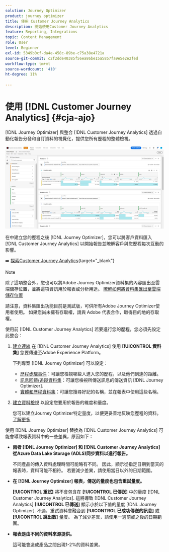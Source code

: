 ```yaml
---
solution: Journey Optimizer
product: journey optimizer
title: 使用 Customer Journey Analytics
description: 開始使用Customer Journey Analytics
feature: Reporting, Integrations
topic: Content Management
role: User
level: Beginner
exl-id: 5349b0cf-da4e-458c-89be-c75a38e4721a
source-git-commit: c2f2dde40385f56ea86be15a5857fa9e5e2e2fed
workflow-type: tm+mt
source-wordcount: '410'
ht-degree: 11%

---
```


# 使用 [!DNL Customer Journey Analytics] {#cja-ajo}


[!DNL Journey Optimizer] 與整合 [!DNL Customer Journey Analytics] 透過自動化報告分發和自訂資料的視覺化，提供您所有歷程的整體檢視。

![](assets/cja.png)

在中建立您的歷程之後 [!DNL Journey Optimizer]，您可以將客戶資料匯入 [!DNL Customer Journey Analytics] 以開始報告並瞭解客戶與您歷程每次互動的影響。

➡️ [探索Customer Journey Analytics](https://experienceleague.adobe.com/docs/analytics-platform/using/cja-landing.html){target="_blank"}

>[!NOTE]
>
>除了這項整合外，您也可以將Adobe Journey Optimizer資料集的內容匯出至雲端儲存位置，並將這項資訊用於報表或分析用途。 [瞭解如何將資料集匯出至雲端儲存位置](../data/export-datasets.md)
>
>請注意，資料集匯出功能目前是測試版，可供所有Adobe Journey Optimizer使用者使用。 如果您尚未擁有存取權，請與 Adobe 代表合作，取得目的地的存取權。

使用前 [!DNL Customer Journey Analytics] 若要進行您的歷程，您必須先設定此整合：

1. [建立連線](https://experienceleague.adobe.com/docs/analytics-platform/using/cja-connections/create-connection.html?lang=zh-Hant) 在 [!DNL Customer Journey Analytics] 使用 **[!UICONTROL 資料集]** 您要傳送至Adobe Experience Platform。

   下列專案 [!DNL Journey Optimizer] 可以設定：
   * [歷程步驟事件](../data/datasets-query-examples.md#journey-step-event)：可讓您檢視哪些人進入您的歷程，以及他們到達的距離。
   * [訊息回饋/追蹤資料集](../data/datasets-query-examples.md#message-feedback-event-dataset)：可讓您檢視所傳送訊息的傳送資訊 [!DNL Journey Optimizer].
   * [實體和歷程資料集](../data/datasets-query-examples.md#entity-dataset)：可讓您搜尋好記的名稱，並在報表中使用這些名稱。

1. [建立資料檢視](https://experienceleague.adobe.com/docs/analytics-platform/using/cja-dataviews/create-dataview.html) 以設定您要用於報告的維度和量度。

   您可以建立Journey Optimizer特定量度，以便更妥善地反映您歷程的資料。 [了解更多](https://experienceleague.adobe.com/docs/analytics-platform/using/integrations/ajo.html#configure-the-data-view-to-accommodate-journey-optimizer-dimensions-and-metrics)

使用 [!DNL Journey Optimizer] 替換為 [!DNL Customer Journey Analytics] 可能會導致報表資料中的一些差異，原因如下：

* **兩者 [!DNL Journey Optimizer] 和 [!DNL Customer Journey Analytics] 從Azure Data Lake Storage (ADLS)同步資料以進行報告。**

  不同產品的傳入資料處理時間可能略有不同。 因此，顯示從指定日期到當天的報表時，資料可能不相符。 若要減少差異，請使用當日以外的日期範圍。

* **在 [!DNL Journey Optimizer] 報表，傳送的量度也包含重試量度。**

  **[!UICONTROL 重試]** 將不會包含在 **[!UICONTROL 已傳送]** 中的量度 [!DNL Customer Journey Analytics]. 這將導致 [!DNL Customer Journey Analytics] **[!UICONTROL 已傳送]** 顯示小於以下值的量度 [!DNL Journey Optimizer]. 不過，重試資料會融合到 **[!UICONTROL 已成功傳送的訊息]** 或 **[!UICONTROL 跳出數]** 量度。
為了減少差異，請使用一週前或之後的日期範圍。

* **報表是由不同的資料來源提供。**

  這可能會造成產品之間出現1-2%的資料差異。
